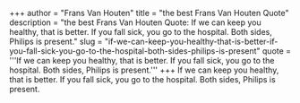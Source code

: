 +++
author = "Frans Van Houten"
title = "the best Frans Van Houten Quote"
description = "the best Frans Van Houten Quote: If we can keep you healthy, that is better. If you fall sick, you go to the hospital. Both sides, Philips is present."
slug = "if-we-can-keep-you-healthy-that-is-better-if-you-fall-sick-you-go-to-the-hospital-both-sides-philips-is-present"
quote = '''If we can keep you healthy, that is better. If you fall sick, you go to the hospital. Both sides, Philips is present.'''
+++
If we can keep you healthy, that is better. If you fall sick, you go to the hospital. Both sides, Philips is present.
